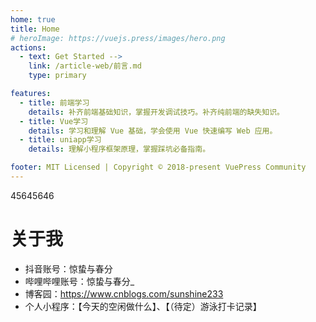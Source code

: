 ```yaml
---
home: true
title: Home
# heroImage: https://vuejs.press/images/hero.png
actions:
  - text: Get Started --> 
    link: /article-web/前言.md
    type: primary

features:
  - title: 前端学习
    details: 补齐前端基础知识，掌握开发调试技巧。补齐纯前端的缺失知识。
  - title: Vue学习
    details: 学习和理解 Vue 基础，学会使用 Vue 快速编写 Web 应用。
  - title: uniapp学习
    details: 理解小程序框架原理，掌握踩坑必备指南。

footer: MIT Licensed | Copyright © 2018-present VuePress Community
---
```


45645646

# 关于我

- 抖音账号：惊蛰与春分
- 哔哩哔哩账号：惊蛰与春分_
- 博客园：https://www.cnblogs.com/sunshine233
- 个人小程序：【今天的空闲做什么】、【（待定）游泳打卡记录】
